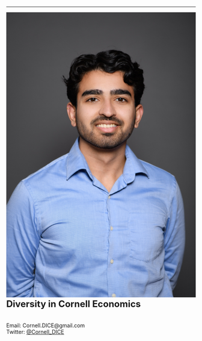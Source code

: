 
---

<!--
layout: page
title: Mentorship
description: Page for undergraduates to find graduate student mentors.
---
-->

<!--[click here for the most recent version of the paper]({{ BASE_PATH}}/pages/working_papers/sample-working-paper.pdf)-->


<!-- Note: this is how to write a comment in HTML. Everything in here won't show up on your webpage.-->

<!--
To increase the size of the title, use fewer # in front of the paper title.
To decrease the size of the title, use more #. 
To remove the italics, remove the * before and after the description
To remove the underline from the title, remove the <u> tags (<u> and </u>)
-->



<html lang="en">
  <head>
    <meta charset="utf-8">
    <meta name="description" content="Mentorship">
    <style type="text/css">
    <!--
      .tab { margin-left: 40px; }
      -->
    </style>
  </head>

 <body>



<div class="row-fluid">
        <div class="span3">
        <a href="../assets/mentor_test.jpg">
            <img src="../assets/mentor_test.jpg"
                  title="test photo" alt="test photo"/></a>
        </div>
        <div class="span6">
            <b><font size="+2">Diversity in Cornell Economics</font></b><br/>
            <br/>
            <br/>
            <div id="hide_email">
            Email: Cornell.DICE@gmail.com<br/>
            Twitter: <a href="https://twitter.com/Cornell_DICE">@Cornell_DICE</a><br/>
            </div>
        </div> 
    </div>